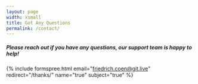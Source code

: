 ```yaml
---
layout: page
width: xsmall
title: Got Any Questions
permalink: /contact/
---
```


##### Please reach out if you have any questions, our support team is happy to help!

{% include formspree.html email="friedrich.coen@git.live" redirect="/thanks/" name="true" subject="true" %}
